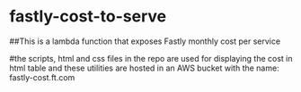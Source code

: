 # fastly-cost-to-serve
##This is a lambda function that exposes Fastly monthly cost per service

#the scripts, html and css files in the repo are used for displaying the cost in html table and these utilities are hosted in an AWS bucket with the name: fastly-cost.ft.com

